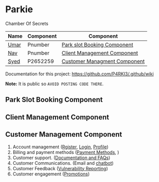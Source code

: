 # Parkie

Chamber Of Secrets

| Name | Component | Component |
| ----------- | ----------- | ----------- |
| [Umar](https://github.com/itsumarsoomro) | Pnumber | [Park slot Booking Component](https://github.com/P4RKI3/Parkie#park-slot-booking) |
| [Nav](https://github.com/navnoor1) | Pnumber | [Client Management Component](https://github.com/P4RKI3/Parkie#client-management-component) |
| [Syed](https://github.com/No3Mc) | P2652259 | [Customer Managment Component](https://github.com/P4RKI3/Parkie#customer-management-component) |

Documentation for this project: <https://github.com/P4RKI3/.github/wiki>

**Note:** It is public so `AVOID POSTING CODE THERE`.

## Park Slot Booking Component

## Client Management Component

## Customer Management Component

1. Account management ([Rgister](Core/routes/CustDev/Register), [Login](Core/routes/CustDev/Login), [Profile](Core/routes/CustDev/Profile))
2. Billing and payment methods ([Payment Methods](Core/routes/CustDev/PayMeths), )
3. Customer support. ([Documentation and FAQs](Core/routes/CustDev/DocnFAQ))
4. Customer Communications. (Email and [chatbot](django_helpbot))
5. Customer Feedback ([Vulnerability Reporting](Core/routes/CustDev/VulRep))
6. Customer engagement ([Promotions](Core/routes/CustDev/Promos))
